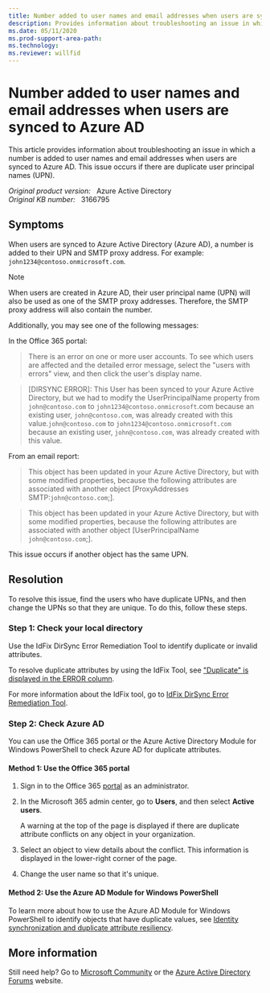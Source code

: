 ```yaml
---
title: Number added to user names and email addresses when users are synced to Azure AD
description: Provides information about troubleshooting an issue in which a number is added to user names and email addresses when users are synced to Azure AD.
ms.date: 05/11/2020
ms.prod-support-area-path: 
ms.technology: 
ms.reviewer: willfid
---
```

# Number added to user names and email addresses when users are synced to Azure AD

This article provides information about troubleshooting an issue in which a number is added to user names and email addresses when users are synced to Azure AD. This issue occurs if there are duplicate user principal names (UPN).

_Original product version:_ &nbsp; Azure Active Directory  
_Original KB number:_ &nbsp; 3166795

## Symptoms

When users are synced to Azure Active Directory (Azure AD), a number is added to their UPN and SMTP proxy address. For example: `john1234@contoso.onmicrosoft.com`.

> [!NOTE]
> When users are created in Azure AD, their user principal name (UPN) will also be used as one of the SMTP proxy addresses. Therefore, the SMTP proxy address will also contain the number.

Additionally, you may see one of the following messages:

In the Office 365 portal:

> There is an error on one or more user accounts. To see which users are affected and the detailed error message, select the "users with errors" view, and then click the user's display name.

> [DIRSYNC ERROR]: This User has been synced to your Azure Active Directory, but we had to modify the UserPrincipalName property from `john@contoso.com` to `john1234@contoso.onmicrosoft`.com because an existing user, `john@contoso.com`, was already created with this value.`john@contoso.com` to `john1234@contoso.onmicrosoft.com` because an existing user, `john@contoso.com`, was already created with this value.

From an email report:

> This object has been updated in your Azure Active Directory, but with some modified properties, because the following attributes are associated with another object [ProxyAddresses SMTP:`john@contoso.com`;].

> This object has been updated in your Azure Active Directory, but with some modified properties, because the following attributes are associated with another object [UserPrincipalName `john@contoso.com`;].

This issue occurs if another object has the same UPN.

## Resolution

To resolve this issue, find the users who have duplicate UPNs, and then change the UPNs so that they are unique. To do this, follow these steps.

### Step 1: Check your local directory

Use the IdFix DirSync Error Remediation Tool to identify duplicate or invalid attributes.

To resolve duplicate attributes by using the IdFix Tool, see ["Duplicate" is displayed in the ERROR column](https://support.microsoft.com/help/2857385).

For more information about the IdFix tool, go to [IdFix DirSync Error Remediation Tool](https://github.com/microsoft/idfix).

### Step 2: Check Azure AD

You can use the Office 365 portal or the Azure Active Directory Module for Windows PowerShell to check Azure AD for duplicate attributes.

#### Method 1: Use the Office 365 portal

1. Sign in to the Office 365 [portal](https://portal.office.com) as an administrator.
2. In the Microsoft 365 admin center, go to **Users**, and then select **Active users**.

    A warning at the top of the page is displayed if there are duplicate attribute conflicts on any object in your organization.

3. Select an object to view details about the conflict. This information is displayed in the lower-right corner of the page.
4. Change the user name so that it's unique.

#### Method 2: Use the Azure AD Module for Windows PowerShell

To learn more about how to use the Azure AD Module for Windows PowerShell to identify objects that have duplicate values, see [Identity synchronization and duplicate attribute resiliency](/azure/active-directory/hybrid/how-to-connect-syncservice-duplicate-attribute-resiliency).

## More information

Still need help? Go to [Microsoft Community](https://answers.microsoft.com/) or the [Azure Active Directory Forums](https://social.msdn.microsoft.com) website.
